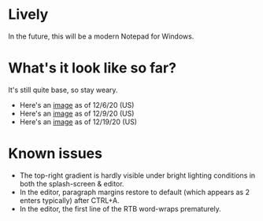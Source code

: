 # Lively
In the future, this will be a modern Notepad for Windows. 

# What's it look like so far? 
It's still quite base, so stay weary. 

- Here's an [image](https://ibb.co/6HGrd8L) as of 12/6/20  (US)
- Here's an [image](https://ibb.co/g34Rtn9) as of 12/9/20  (US)
- Here's an [image](https://ibb.co/pncbnwD) as of 12/19/20 (US)

# Known issues
- The top-right gradient is hardly visible under bright lighting conditions in both the splash-screen & editor. 
- In the editor, paragraph margins restore to default (which appears as 2 enters typically) after CTRL+A.
- In the editor, the first line of the RTB word-wraps prematurely. 
